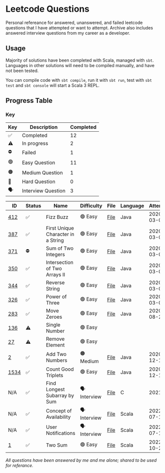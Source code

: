# Leetcode Questions

Personal refereance for answered, unanswered, and failed leetcode questions that I have attempted or want to attempt.
Archive also includes answered interview questions from my career as a developer.

## Usage

Majority of solutions have been completed with Scala, managed with `sbt`.
Languages in other solutions will need to be compiled manually, and have not been tested.

You can compile code with `sbt compile`, run it with `sbt run`, test with `sbt test` and `sbt console` will start a Scala 3 REPL.

## Progress Table

### Key

| Key                | Description        | Completed |
| ------------------ | ------------------ | --------- |
| :white_check_mark: | Completed          | 12        |
| :warning:          | In progress        | 2         |
| :no_entry:️         | Failed             | 1         |
| :green_circle:     | Easy Question      | 11        |
| :orange_circle:    | Medium Question    | 1         |
| :red_circle:       | Hard Question      | 0         |
| :speaking_head:    | Interview Question | 3         |

| ID                                                                       | Status             | Name                               | Difficulty                | File                                                                                                       | Language | Attempted  | Completed  |
| ------------------------------------------------------------------------ | ------------------ | ---------------------------------- | ------------------------- | ---------------------------------------------------------------------------------------------------------- | -------- | ---------- | ---------- |
| [412](https://leetcode.com/problems/fizz-buzz/)                          | :white_check_mark: | Fizz Buzz                          | :green_circle: Easy       | [File](src/main/scala/easy/fizzbuzz/Fizzbuzz.java)                                                         | Java     | 2020-03-05 | 2020-03-05 |
| [387](https://leetcode.com/problems/first-unique-character-in-a-string/) | :white_check_mark: | First Unique Character in a String | :green_circle: Easy       | [File](src/main/scala/easy/firstUniqueCharInString/FirstUniqueCharInString.java)                           | Java     | 2020-03-05 | 2020-03-05 |
| [371](https://leetcode.com/problems/sum-of-two-integers/)                | :no_entry:️         | Sum of Two Integers                | :green_circle: Easy       | [File](src/main/scala/easy/sumOfTwoIntegers/SumOfTwoIntegers.java)                                         | Java     | 2020-03-06 |            |
| [350](https://leetcode.com/problems/intersection-of-two-arrays-ii/)      | :white_check_mark: | Intersection of Two Arrays II      | :green_circle: Easy       | [File](src/main/scala/easy/intersectionOfArraysII/IntersectionOfArraysII.java)                             | Java     | 2020-03-06 | 2020-03-06 |
| [344](https://leetcode.com/problems/reverse-string/)                     | :white_check_mark: | Reverse String                     | :green_circle: Easy       | [File](src/main/scala/easy/reverseString/ReverseString.java)                                               | Java     | 2020-03-06 | 2020-03-06 |
| [326](https://leetcode.com/problems/power-of-three/)                     | :white_check_mark: | Power of Three                     | :green_circle: Easy       | [File](src/main/scala/easy/powerOfThree/PowerOfThree.java)                                                 | Java     | 2020-03-07 | 2020-03-07 |
| [283](https://leetcode.com/problems/move-zeroes/)                        | :white_check_mark: | Move Zeroes                        | :green_circle: Easy       | [File](src/main/scala/easy/moveZeroes/MoveZeroes.java)                                                     | Java     | 2020-08-29 | 2020-08-29 |
| [136](https://leetcode.com/problems/single-number/)                      | :warning:          | Single Number                      | :green_circle: Easy       |                                                                                                            |          |            |            |
| [27](https://leetcode.com/problems/remove-element/)                      | :warning:          | Remove Element                     | :green_circle: Easy       |                                                                                                            |          |            |            |
| [2](https://leetcode.com/problems/add-two-numbers/)                      | :white_check_mark: | Add Two Numbers                    | :orange_circle: Medium    | [File](src/main/scala/medium/addTwoNumbers/AddTwoNumbers.java)                                             | Java     | 2020-12-11 | 2020-12-11 |
| [1534](https://leetcode.com/problems/count-good-triplets/)               | :white_check_mark: | Count Good Triplets                | :green_circle: Easy       | [File](src/main/scala/easy/countGoodTriplets/CountGoodTriplets.java)                                       | Java     | 2020-12-13 | 2020-12-18 |
| N/A                                                                      | :white_check_mark:️ | Find Longest Subarray by Sum       | :speaking_head: Interview | [File](src/main/scala/interview/findLongestSubarrayBySum/findLongestSubarrayBySum.c)                       | C        | 2021       | 2021       |
| N/A                                                                      | :white_check_mark:️ | Concept of Availability            | :speaking_head: Interview | [File](src/main/scala/interview/naturalTransformationsBV/src/main/scala/timeslots/TimeSlots.scala)         | Scala    | 2022-07-10 | 2022-07-10 |
| N/A                                                                      | :white_check_mark:️ | User Notifications                 | :speaking_head: Interview | [File](src/main/scala/interview/naturalTransformationsBV/src/main/scala/notifications/Notifications.scala) | Scala    | 2022-07-10 | 2022-07-10 |
| [1](https://leetcode.com/problems/two-sum/)                              | :white_check_mark: | Two Sum                            | :green_circle: Easy       | [File](src/main/scala/easy/twoSum/TwoSum.scala)                                                            | Scala    | 2022-10-21 | 2022-10-21 |

_All questions have been answered by me and me alone; shared to be used for referance._
